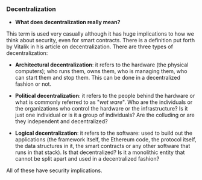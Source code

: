 ### Decentralization

- **What does decentralization really mean?**

This term is used very casually although it has huge implications to how we think about security, even for smart contracts. There is a definition put forth by Vitalik in his article on decentralization. There are three types of decentralization:

* **Architectural decentralization**: it refers to the hardware (the physical computers); who runs them, owns them, who is managing them, who can start them and stop them. This can be done in a decentralized fashion or not.
* **Political decentralization**: it refers to the people behind the hardware or what is commonly referred to as "*wet ware*". Who are the individuals or the organizations who control the hardware or the infrastructure? Is it just one individual or is it a group of individuals? Are the colluding or are they independent and decentralized?

* **Logical decentralization**: it refers to the software: used to build out the applications (the framework itself, the Ethereum code, the protocol itself, the data structures in it, the smart contracts or any other software that runs in that stack). Is that decentralized? Is it a monolithic entity that cannot be split apart and used in a decentralized fashion?

All of these have security implications.